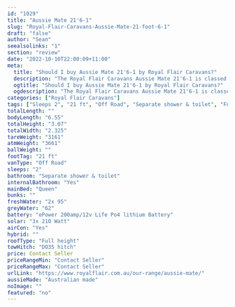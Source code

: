 ```yaml
---
id: "1029"
title: "Aussie Mate 21'6-1"
slug: "Royal-Flair-Caravans-Aussie-Mate-21-foot-6-1"
draft: "false"
author: "Sean"
seealsolinks: "1"
section: "review"
date: "2022-10-10T22:00:09+11:00"
meta:
  title: "Should I buy Aussie Mate 21'6-1 by Royal Flair Caravans?"
  description: "The Royal Flair Caravans Aussie Mate 21'6-1 is classed as Off Road, and sleeps 2 people. It is Australian made and comes in at 21 ft. It generally has Separate shower & toilet."
  ogtitle: "Should I buy Aussie Mate 21'6-1 by Royal Flair Caravans?"
  ogdescription: "The Royal Flair Caravans Aussie Mate 21'6-1 is classed as Off Road, and sleeps 2 people. It is Australian made and comes in at 21 ft. It generally has Separate shower & toilet."
categories: ["Royal Flair Caravans"]
tags: ["Sleeps 2", "21 ft", "Off Road", "Separate shower & toilet", "Full height", "Price Unknown", "Australian made"]
totalLength: ""
bodyLength: "6.55"
totalHeight: "3.07"
totalWidth: "2.325"
tareWeight: "3161"
atmWeight: "3661"
ballWeight: ""
footTag: "21 ft"
vanType: "Off Road"
sleeps: "2"
bathroom: "Separate shower & toilet"
internalBathroom: "Yes"
mainBed: "Queen"
bunks: ""
freshWater: "2x 95"
greyWater: "62"
battery: "ePower 200amp/12v Life Po4 lithium Battery"
solar: "3x 210 Watt"
airCon: "Yes"
hybrid: ""
roofType: "Full height"
towHitch: "DO35 hitch"
price: Contact Seller
priceRangeMin: "Contact Seller"
priceRangeMax: "Contact Seller"
urlLink: "https://www.royalflair.com.au/our-range/aussie-mate/"
aussieMade: "Australian made"
noImage: ""
featured: "no"
---
```

